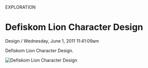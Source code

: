 <p class="type">EXPLORATION</p>

# Defiskom Lion Character Design

<p class="meta">Design  /  Wednesday, June 1, 2011 11:41:09am</p>

Defiskom Lion Character Design.

![Defiskom Lion Character Design](https://farooq-agent.web.app/assets/images/works/large/5zM00KHm_work_image.png)
